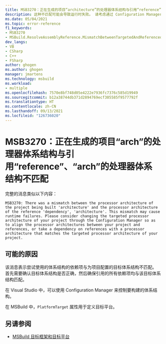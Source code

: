 ```yaml
---
title: MSB3270：正在生成的项目“architecture”的处理器体系结构与引用“reference”、“architecture”的处理器体系结构不匹配。
description: 这种不匹配可能会导致运行时失败。 请考虑通过 Configuration Manager 更改项目的目标处理器体系结构，以便在项目和引用之间对齐处理器体系结构，或者对具有与项目目标处理器体系结构匹配的处理器体系结构的引用具有依赖项。
ms.date: 05/04/2021
ms.topic: error-reference
f1_keywords:
- MSB3270
- MSBuild.ResolveAssemblyReference.MismatchBetweenTargetedAndReferencedArch
dev_langs:
- VB
- CSharp
- C++
- FSharp
author: ghogen
ms.author: ghogen
manager: jmartens
ms.technology: msbuild
ms.workload:
- multiple
ms.openlocfilehash: 7570e8bf748d05e4222e7936fc7376c585d19949
ms.sourcegitcommit: b12a38744db371d2894769ecf305585f9577792f
ms.translationtype: HT
ms.contentlocale: zh-CN
ms.lasthandoff: 09/13/2021
ms.locfileid: "126736020"
---
```

# <a name="msb3270-there-was-a-mismatch-between-the-processor-architecture-of-the-project-being-built-arch-and-the-processor-architecture-of-the-reference-reference-arch"></a>MSB3270：正在生成的项目“arch”的处理器体系结构与引用“reference”、“arch”的处理器体系结构不匹配

完整的消息类似以下内容：

```output
MSB3270: There was a mismatch between the processor architecture of the project being built 'architecture' and the processor architecture of the reference 'dependency', 'architecture'. This mismatch may cause runtime failures. Please consider changing the targeted processor architecture of your project through the Configuration Manager so as to align the processor architectures between your project and references, or take a dependency on references with a processor architecture that matches the targeted processor architecture of your project.
```

## <a name="possible-causes"></a>可能的原因

该消息表示尝试使用的体系结构的依赖项与为项目配置的目标体系结构不匹配。 首先需要确认目标体系结构是否正确，然后确保引用的所有依赖项均与该目标体系结构匹配。 

在 Visual Studio 中，可以使用 Configuration Manager 来控制要构建的体系结构。

在 MSBuild 中，`PlatformTarget` 属性用于定义目标平台。

## <a name="see-also"></a>另请参阅

- [MSBuild 目标框架和目标平台](../msbuild-target-framework-and-target-platform.md)
